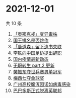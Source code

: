 # 2021-12-01

共 10 条

<!-- BEGIN ZHIHUSEARCH -->
<!-- 最后更新时间 Wed Dec 01 2021 00:17:29 GMT+0800 (China Standard Time) -->
1. [「奥密克戎」变异毒株](https://www.zhihu.com/search?q=奥密克戎)
1. [国王排名是否炒作](https://www.zhihu.com/search?q=国王排名)
1. [「鹿道森」留下遗书失联](https://www.zhihu.com/search?q=鹿道森)
1. [李铁向中国足协提出辞职](https://www.zhihu.com/search?q=李铁)
1. [国内疫情最新动态](https://www.zhihu.com/search?q=疫情)
1. [无职转生 part.2 更新](https://www.zhihu.com/search?q=无职转生)
1. [樊振东夺世乒赛男单冠军](https://www.zhihu.com/search?q=樊振东)
1. [梅西七夺金球奖](https://www.zhihu.com/search?q=梅西)
1. [广州高校腹泻因诺如病毒感染](https://www.zhihu.com/search?q=诺如病毒)
1. [巴巴多斯正式脱离英联邦](https://www.zhihu.com/search?q=巴巴多斯)
<!-- END ZHIHUSEARCH -->
